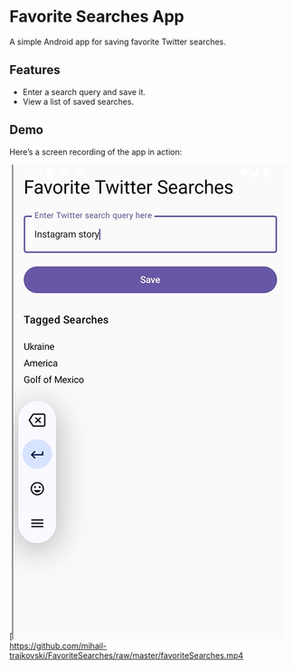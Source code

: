 # Favorite Searches App

A simple Android app for saving favorite Twitter searches.

## Features
- Enter a search query and save it.
- View a list of saved searches.

## Demo
Here’s a screen recording of the app in action:

[![App Screenshot](favoriteSearchesSS.png) 
https://github.com/mihail-trajkovski/FavoriteSearches/raw/master/favoriteSearches.mp4
